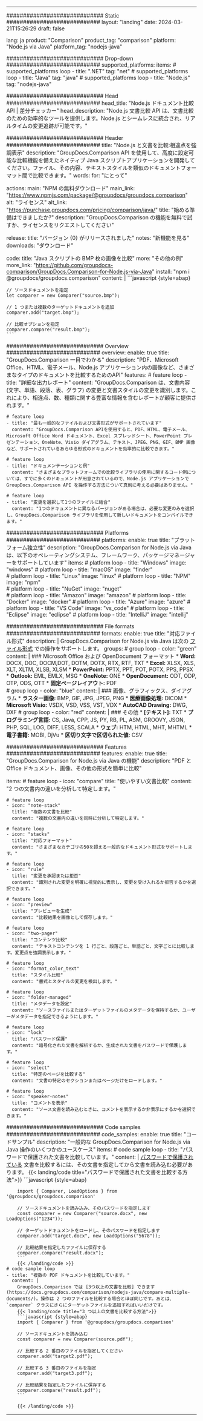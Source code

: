 
---
############################# Static ############################
layout: "landing"
date: 2024-03-21T15:26:29
draft: false

lang: ja
product: "Comparison"
product_tag: "comparison"
platform: "Node.js via Java"
platform_tag: "nodejs-java"

############################# Drop-down ############################
supported_platforms:
  items:
    # supported_platforms loop
    - title: ".NET"
      tag: "net"
    # supported_platforms loop
    - title: "Java"
      tag: "java"
    # supported_platforms loop
    - title: "Node.js"
      tag: "nodejs-java"

############################# Head ############################
head_title: "Node.js ドキュメント比較 API | 差分チェッカー"
head_description: "Node.js 文書比較 API は、文書比較のための効率的なツールを提供します。Node.js とシームレスに統合され、リアルタイムの変更追跡が可能です。"

############################# Header ############################
title: "Node.js と文書を比較:相違点を強調表示"
description: "GroupDocs.Comparison API を使用して、高度に設定可能な比較機能を備えたネイティブ Java スクリプトアプリケーションを開発してください。ファイル、その内容、テキストスタイルを類似のドキュメントフォーマット間で比較できます。"
words:
  for: "にとって"

actions:
  main: "NPM の無料ダウンロード"
  main_link: "https://www.npmjs.com/package/@groupdocs/groupdocs.comparison"
  alt: "ライセンス"
  alt_link: "https://purchase.groupdocs.com/pricing/comparison/java/"
  title: "始める準備はできましたか?"
  description: "GroupDocs.Comparison の機能を無料で試すか、ライセンスをリクエストしてください"

release:
  title: "バージョン {0} がリリースされました"
  notes: "新機能を見る"
  downloads: "ダウンロード"

code:
  title: "Java スクリプトの BMP 枚の画像を比較"
  more: "その他の例"
  more_link: "https://github.com/groupdocs-comparison/GroupDocs.Comparison-for-Node.js-via-Java"
  install: "npm i @groupdocs/groupdocs.comparison"
  content: |
    ```javascript {style=abap}

    // ソースドキュメントを指定
    let comparer = new Comparer("source.bmp");

    // 1 つまたは複数のターゲットドキュメントを追加
    comparer.add("target.bmp");

    // 比較オプションを指定
    comparer.compare("result.bmp"); 
    ```

############################# Overview ############################
overview:
  enable: true
  title: "GroupDocs.Comparison 一目でわかる"
  description: "PDF、Microsoft Office、HTML、電子メール、Node.js アプリケーション内の画像など、さまざまなタイプのドキュメントを比較するためのAPI"
  features:
    # feature loop
    - title: "詳細な出力レポート"
      content: "GroupDocs.Comparison は、文書内容 (文字、単語、段落、表、グラフ) の変更と文書スタイルの変更を識別します。これにより、相違点、数、種類に関する豊富な情報を含むレポートが顧客に提供されます。"

    # feature loop
    - title: "最も一般的なファイルおよび文書形式がサポートされています"
      content: "GroupDocs.Comparison APIを使用すると、PDF、HTML、電子メール、Microsoft Office Word ドキュメント、Excel スプレッドシート、PowerPoint プレゼンテーション、OneNote、Visio ダイアグラム、テキスト、JPEG、PNG、GIF、BMP 画像など、サポートされているあらゆる形式のドキュメントを効率的に比較できます。"

    # feature loop
    - title: "ドキュメンテーションと例"
      content: "さまざまなプラットフォームでの比較ライブラリの使用に関するコード例については、すでに多くのドキュメントが用意されているので、Node.js アプリケーションで GroupDocs.Comparison API を操作する方法について真剣に考える必要はありません。"

    # feature loop
    - title: "変更を選択して1つのファイルに結合"
      content: "1つのドキュメントに異なるバージョンがある場合は、必要な変更のみを選択し、GroupDocs.Comparison ライブラリを使用して新しいドキュメントをコンパイルできます。"

############################# Platforms ############################
platforms:
  enable: true
  title: "プラットフォーム独立性"
  description: "GroupDocs.Comparison for Node.js via Java は、以下のオペレーティングシステム、フレームワーク、パッケージマネージャーをサポートしています"
  items:
    # platform loop
    - title: "Windows"
      image: "windows"
    # platform loop
    - title: "macOS"
      image: "finder"      
    # platform loop
    - title: "Linux"
      image: "linux"
    # platform loop
    - title: "NPM"
      image: "npm"  
    # platform loop
    - title: "NuGet"
      image: "nuget"      
    # platform loop
    - title: "Amazon"
      image: "amazon"
    # platform loop
    - title: "Docker"
      image: "docker"
    # platform loop
    - title: "Azure"
      image: "azure"
    # platform loop
    - title: "VS Code"
      image: "vs_code"
    # platform loop
    - title: "Eclipse"
      image: "eclipse"
    # platform loop
    - title: "IntelliJ"
      image: "intellij"

############################# File formats ############################
formats:
  enable: true
  title: "対応ファイル形式"
  description: |
    GroupDocs.Comparison for Node.js via Java は次の [ファイル形式](https://docs.groupdocs.com/comparison/nodejs-java/supported-document-formats/) での操作をサポートします。
  groups:
    # group loop
    - color: "green"
      content: |
        ### Microsoft Office および OpenDocument フォーマット
        * **Word:** DOCX, DOC, DOCM,DOT, DOTM, DOTX, RTX, RTF, TXT
        * **Excel:** XLSX, XLS, XLT, XLTM, XLSB, XLSM
        * **PowerPoint:** PPTX, PPT, POT, POTX, PPS, PPSX
        * **Outlook:** EML, EMLX, MSG
        * **OneNote:** ONE
        * **OpenDocument:** ODT, ODP, OTP, ODS, OTT
        * **固定ページレイアウト:** PDF        
    # group loop
    - color: "blue"
      content: |
        ### 画像、グラフィックス、ダイアグラム
        * **ラスター画像:** BMP, GIF, JPG, JPEG, PNG
        * **医療画像処理:** DICOM
        * **Microsoft Visio:** VSDX, VSD, VSS, VST, VDX
        * **AutoCAD Drawing:** DWG, DXF
      # group loop
    - color: "red"
      content: |
        ### その他
        * **[テキスト]:** TXT
        * **プログラミング言語:** CS, Java, CPP, JS, PY, RB, PL, ASM, GROOVY, JSON, PHP, SQL, LOG, DIFF, LESS, SCALA
        * **ウェブ:** HTM, HTML, MHT, MHTML
        * **電子書籍:** MOBI, DjVu
        * **区切り文字で区切られた値:** CSV

############################# Features ############################
features:
  enable: true
  title: "GroupDocs.Comparison for Node.js via Java の機能"
  description: "PDF と Office ドキュメント、画像、その他の形式を簡単に比較"

  items:
    # feature loop
    - icon: "compare"
      title: "使いやすい文書比較"
      content: "2 つの文書内の違いを分析して特定します。"

    # feature loop
    - icon: "note-stack"
      title: "複数の文書を比較"
      content: "複数の文書内の違いを同時に分析して特定します。"

    # feature loop
    - icon: "stacks"
      title: "対応フォーマット"
      content: "さまざまなカテゴリの50を超える一般的なドキュメント形式をサポートします。"

    # feature loop
    - icon: "rule"
      title: "変更を承認または拒否"
      content: "識別された変更を明確に視覚的に表示し、変更を受け入れるか拒否するかを選択できます。"

    # feature loop
    - icon: "preview"
      title: "プレビューを生成"
      content: "比較結果を画像として保存します。"

    # feature loop
    - icon: "two-pager"
      title: "コンテンツ比較"
      content: "テキストコンテンツを 1 行ごと、段落ごと、単語ごと、文字ごとに比較します。変更点を強調表示します。"

    # feature loop
    - icon: "format_color_text"
      title: "スタイル比較"
      content: "書式とスタイルの変更を検出します。"

    # feature loop
    - icon: "folder-managed"
      title: "メタデータを設定"
      content: "ソースファイルまたはターゲットファイルのメタデータを保持するか、ユーザーがメタデータを指定できるようにします。"

    # feature loop
    - icon: "lock"
      title: "パスワード保護"
      content: "暗号化された文書を解析するか、生成された文書をパスワードで保護します。"

    # feature loop
    - icon: "select"
      title: "特定のページを比較する"
      content: "文書の特定のセクションまたはページだけをロードします。"

    # feature loop
    - icon: "speaker-notes"
      title: "コメントを表示"
      content: "ソース文書を読み込むときに、コメントを表示するか非表示にするかを選択できます。"

############################# Code samples ############################
code_samples:
  enable: true
  title: "コードサンプル"
  description: "一般的な GroupDocs.Comparison for Node.js via Java 操作のいくつかのユースケース"
  items:
    # code sample loop
    - title: "パスワードで保護された文書を比較しています。"
      content: |
        [パスワードで保護されている](https://docs.groupdocs.com/comparison/nodejs-java/load-password-protected-documents/) 文書を比較するには、その文書を指定してから文書を読み込む必要があります。
        {{< landing/code title="パスワードで保護された文書を比較する方法">}}
        ```javascript {style=abap}

        import { Comparer, LoadOptions } from '@groupdocs/groupdocs.comparison'

        // ソースドキュメントを読み込み、そのパスワードを指定します
        const comparer = new Comparer("source.docx", new LoadOptions("1234"));

        // ターゲットドキュメントをロードし、そのパスワードを指定します
        comparer.add("target.docx", new LoadOptions("5678"));

        // 比較結果を指定したファイルに保存する
        comparer.compare("result.docx");
        ```
        {{< /landing/code >}}
    # code sample loop
    - title: "複数の PDF ドキュメントを比較しています。"
      content: |
        GroupDocs.Comparison では [3つ以上の文書を比較] できます (https://docs.groupdocs.com/comparison/nodejs-java/compare-multiple-documents/)。操作は 2 つのファイルを比較する場合とほぼ同じです。あとは、`comparer` クラスにさらにターゲットファイルを追加すればいいだけです。
        {{< landing/code title="3 つ以上の文書を比較する方法">}}
        ```javascript {style=abap}
        import { Comparer } from '@groupdocs/groupdocs.comparison'

        // ソースドキュメントを読み込む
        const comparer = new Comparer(source.pdf");

        // 比較する 2 番目のファイルを指定してください
        comparer.add("target2.pdf");

        // 比較する 3 番目のファイルを指定
        comparer.add("target3.pdf");

        // 比較結果を指定したファイルに保存する
        comparer.compare("result.pdf");
        ```

        {{< /landing/code >}}

---